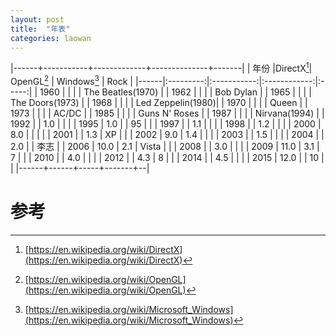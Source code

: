 ```yaml
---
layout: post
title:  "年表"
categories: laowan
---
```



|------+-----------+-------------+--------------+-------|
| 年份 |DirectX[^1]| OpenGL[^2]  | Windows[^3]  | Rock  |
|------|:---------:|:-----------:|:------------:|:-----:|
| 1960 |      |     |       | The Beatles(1970) |
| 1962 |      |     |       | Bob Dylan         |
| 1965 |      |     |       | The Doors(1973)   |
| 1968 |      |     |       | Led Zeppelin(1980)|
| 1970 |      |     |       | Queen             |
| 1973 |      |     |       | AC/DC             |
| 1985 |      |     |       | Guns N' Roses     |
| 1987 |      |     |       | Nirvana(1994)     |
| 1992 |      | 1.0 |       |  |
| 1995 | 1.0  |     |   95  |  |
| 1997 |      | 1.1 |       |  |
| 1998 |      | 1.2 |       |  |
| 2000 | 8.0  |     |       |  |
| 2001 |      | 1.3 |   XP  |  |
| 2002 | 9.0  | 1.4 |       |  |
| 2003 |      | 1.5 |       |  |
| 2004 |      | 2.0 |       | 李志 |
| 2006 | 10.0 | 2.1 | Vista |  |
| 2008 |      | 3.0 |       |  |
| 2009 | 11.0 | 3.1 |   7   |  |
| 2010 |      | 4.0 |       |  |
| 2012 |      | 4.3 |   8   |  |
| 2014 |      | 4.5 |       |  |
| 2015 | 12.0 |     |   10  |  |
|------+------+-----+-------+--|

   
# 参考
[^1]:[https://en.wikipedia.org/wiki/DirectX](https://en.wikipedia.org/wiki/DirectX)
[^2]:[https://en.wikipedia.org/wiki/OpenGL](https://en.wikipedia.org/wiki/OpenGL)
[^3]:[https://en.wikipedia.org/wiki/Microsoft_Windows](https://en.wikipedia.org/wiki/Microsoft_Windows)
